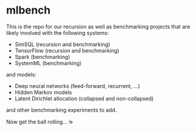 # mlbench

This is the repo for our recursion as well as benchmarking projects that are likely involved with the following systems:
* SimSQL (recursion and benchmarking)
* TensorFlow (recursion and benchmarking)
* Spark (benchmarking)
* SystemML (benchmarking)

and models:
* Deep neural networks (feed-forward, recurrent, ...)
* Hidden Markov models
* Latent Dirichlet allocation (collapsed and non-collapsed)

and other benchmarking experiments to add.

Now get the ball rolling... :coffee:
